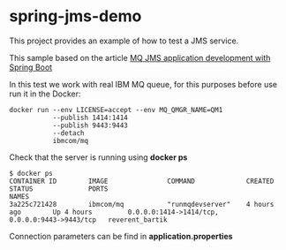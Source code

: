 # spring-jms-demo
This project provides an example of how to test a JMS service.

This sample based on the article [MQ JMS application development with Spring Boot](sochttps://developer.ibm.com/tutorials/mq-jms-application-development-with-spring-boot/)

In this test we work with real IBM MQ queue, for this purposes before use run it in the Docker:
```shell script
docker run ‑‑env LICENSE=accept ‑‑env MQ_QMGR_NAME=QM1 
           ‑‑publish 1414:1414 
           ‑‑publish 9443:9443 
           ‑‑detach 
           ibmcom/mq
```

Check that the server is running using **docker ps**
```shell script
$ docker ps
CONTAINER ID        IMAGE               COMMAND             CREATED             STATUS              PORTS                                            NAMES
3a225c721428        ibmcom/mq           "runmqdevserver"    4 hours ago        Up 4 hours         0.0.0.0:1414‑>1414/tcp, 0.0.0.0:9443‑>9443/tcp   reverent_bartik
```

Connection parameters can be find in **application.properties**